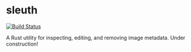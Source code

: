 # sleuth
[![Build Status](https://travis-ci.org/nathantspencer/sleuth.svg?branch=master)](https://travis-ci.org/nathantspencer/sleuth)

A Rust utility for inspecting, editing, and removing image metadata.  Under construction!

